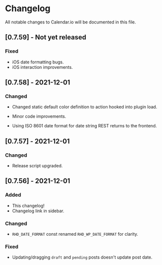 # Changelog

All notable changes to Calendar.io will be documented in this file.

## [0.7.59] - Not yet released

### Fixed

-   iOS date formatting bugs.
-   iOS interaction improvements.

## [0.7.58] - 2021-12-01

### Changed

-   Changed static default color definition to action hooked into plugin load.
-   Minor code improvements.

-   Using ISO 8601 date format for date string REST returns to the frontend.

## [0.7.57] - 2021-12-01

### Changed

-   Release script upgraded.

## [0.7.56] - 2021-12-01

### Added

-   This changelog!
-   Changelog link in sidebar.

### Changed

-   `RHD_DATE_FORMAT` const renamed `RHD_WP_DATE_FORMAT` for clarity.

### Fixed

-   Updating/dragging `draft` and `pending` posts doesn't update post date.
